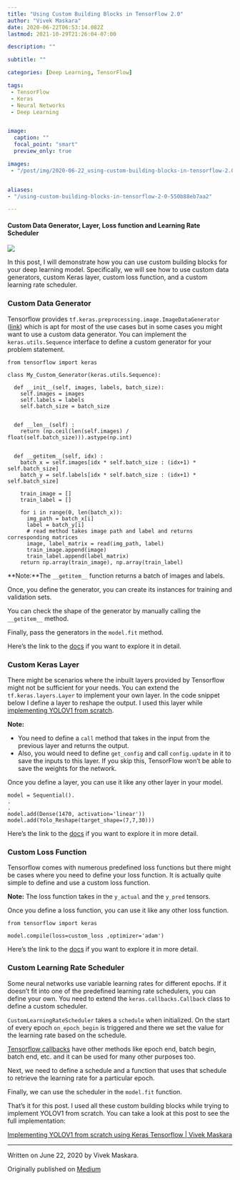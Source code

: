 ```yaml
---
title: "Using Custom Building Blocks in TensorFlow 2.0"
author: "Vivek Maskara"
date: 2020-06-22T06:53:14.082Z
lastmod: 2021-10-29T21:26:04-07:00

description: ""

subtitle: ""

categories: [Deep Learning, TensorFlow]

tags:
 - TensorFlow
 - Keras
 - Neural Networks
 - Deep Learning


image:
  caption: ""
  focal_point: "smart"
  preview_only: true

images:
 - "/post/img/2020-06-22_using-custom-building-blocks-in-tensorflow-2.0_0.jpeg"


aliases:
- "/using-custom-building-blocks-in-tensorflow-2-0-550b88eb7aa2"

---
```


#### Custom Data Generator, Layer, Loss function and Learning Rate Scheduler

![](/post/img/2020-06-22_using-custom-building-blocks-in-tensorflow-2.0_0.jpeg#layoutTextWidth)

In this post, I will demonstrate how you can use custom building blocks for your deep learning model. Specifically, we will see how to use custom data generators, custom Keras layer, custom loss function, and a custom learning rate scheduler.

### Custom Data Generator

Tensorflow provides `tf.keras.preprocessing.image.ImageDataGenerator` ([link](https://www.tensorflow.org/api_docs/python/tf/keras/preprocessing/image/ImageDataGenerator)) which is apt for most of the use cases but in some cases you might want to use a custom data generator. You can implement the `keras.utils.Sequence` interface to define a custom generator for your problem statement.

```
from tensorflow import keras

class My_Custom_Generator(keras.utils.Sequence):
  
  def __init__(self, images, labels, batch_size):
    self.images = images
    self.labels = labels
    self.batch_size = batch_size
    
    
  def __len__(self) :
    return (np.ceil(len(self.images) / float(self.batch_size))).astype(np.int)
  
  
  def __getitem__(self, idx) :
    batch_x = self.images[idx * self.batch_size : (idx+1) * self.batch_size]
    batch_y = self.labels[idx * self.batch_size : (idx+1) * self.batch_size]

    train_image = []
    train_label = []

    for i in range(0, len(batch_x)):
      img_path = batch_x[i]
      label = batch_y[i]
      # read method takes image path and label and returns corresponding matrices
      image, label_matrix = read(img_path, label)
      train_image.append(image)
      train_label.append(label_matrix)
    return np.array(train_image), np.array(train_label)
```

**Note:**The `__getitem__` function returns a batch of images and labels.

Once, you define the generator, you can create its instances for training and validation sets.

You can check the shape of the generator by manually calling the `__getitem__` method.

Finally, pass the generators in the `model.fit` method.

Here’s the link to the [docs](https://www.tensorflow.org/api_docs/python/tf/keras/utils/Sequence) if you want to explore it in detail.

### Custom Keras Layer

There might be scenarios where the inbuilt layers provided by Tensorflow might not be sufficient for your needs. You can extend the `tf.keras.layers.Layer` to implement your own layer. In the code snippet below I define a layer to reshape the output. I used this layer while [implementing YOLOV1 from scratch](https://www.maskaravivek.com/post/yolov1/).

**Note:**

- You need to define a `call` method that takes in the input from the previous layer and returns the output.
- Also, you would need to define `get_config` and call `config.update` in it to save the inputs to this layer. If you skip this, TensorFlow won’t be able to save the weights for the network.

Once you define a layer, you can use it like any other layer in your model.

```
model = Sequential().
.
.
model.add(Dense(1470, activation='linear'))
model.add(Yolo_Reshape(target_shape=(7,7,30)))
```

Here’s the link to the [docs](https://www.tensorflow.org/guide/keras/custom_layers_and_models) if you want to explore it in more detail.

### Custom Loss Function

Tensorflow comes with numerous predefined loss functions but there might be cases where you need to define your loss function. It is actually quite simple to define and use a custom loss function.

**Note:** The loss function takes in the `y_actual` and the `y_pred` tensors.

Once you define a loss function, you can use it like any other loss function.

```
from tensorflow import keras

model.compile(loss=custom_loss ,optimizer='adam')
```

Here’s the link to the [docs](https://www.tensorflow.org/tutorials/customization/custom_training#define_a_loss_function) if you want to explore it in more detail.

### Custom Learning Rate Scheduler

Some neural networks use variable learning rates for different epochs. If it doesn’t fit into one of the predefined learning rate schedulers, you can define your own. You need to extend the `keras.callbacks.Callback` class to define a custom scheduler.

`CustomLearningRateScheduler` takes a `schedule` when initialized. On the start of every epoch `on_epoch_begin` is triggered and there we set the value for the learning rate based on the schedule.

[Tensorflow callbacks](https://www.tensorflow.org/api_docs/python/tf/keras/callbacks/Callback) have other methods like epoch end, batch begin, batch end, etc. and it can be used for many other purposes too.

Next, we need to define a schedule and a function that uses that schedule to retrieve the learning rate for a particular epoch.

Finally, we can use the scheduler in the `model.fit` function.

That’s it for this post. I used all these custom building blocks while trying to implement YOLOV1 from scratch. You can take a look at this post to see the full implementation:

[Implementing YOLOV1 from scratch using Keras Tensorflow | Vivek Maskara](https://www.maskaravivek.com/post/yolov1/ "https://www.maskaravivek.com/post/yolov1/")

* * *
Written on June 22, 2020 by Vivek Maskara.

Originally published on [Medium](https://medium.com/@maskaravivek/using-custom-building-blocks-in-tensorflow-2-0-550b88eb7aa2)
